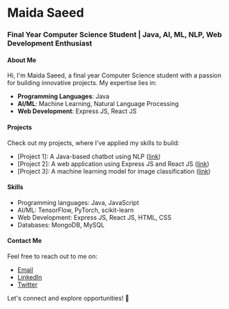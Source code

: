 **Maida Saeed**
================

### Final Year Computer Science Student | Java, AI, ML, NLP, Web Development Enthusiast

#### About Me
Hi, I'm Maida Saeed, a final year Computer Science student with a passion for building innovative projects. My expertise lies in:

* **Programming Languages**: Java
* **AI/ML**: Machine Learning, Natural Language Processing
* **Web Development**: Express JS, React JS

#### Projects
Check out my projects, where I've applied my skills to build:

* [Project 1]: A Java-based chatbot using NLP ([link](https://github.com/your-username/project1))
* [Project 2]: A web application using Express JS and React JS ([link](https://github.com/your-username/project2))
* [Project 3]: A machine learning model for image classification ([link](https://github.com/your-username/project3))

#### Skills
* Programming languages: Java, JavaScript
* AI/ML: TensorFlow, PyTorch, scikit-learn
* Web Development: Express JS, React JS, HTML, CSS
* Databases: MongoDB, MySQL

#### Contact Me
Feel free to reach out to me on:

* [Email](mailto:your_email@example.com)
* [LinkedIn](https://www.linkedin.com/in/your-linkedin-username/)
* [Twitter](https://twitter.com/your-twitter-username)

Let's connect and explore opportunities! 🚀

